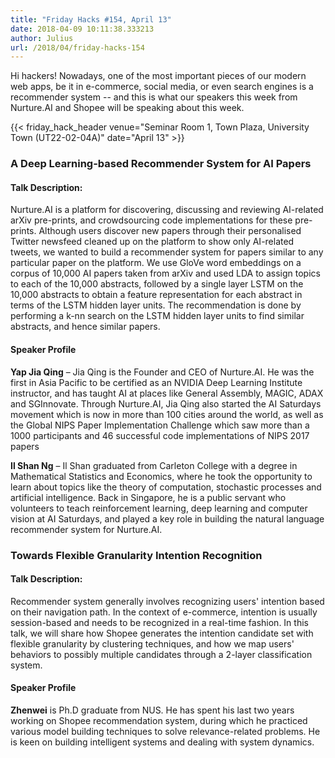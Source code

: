 ```yaml
---
title: "Friday Hacks #154, April 13"
date: 2018-04-09 10:11:38.333213
author: Julius
url: /2018/04/friday-hacks-154
---
```


Hi hackers! Nowadays, one of the most important pieces of our modern web apps, be it in e-commerce, social media, or even search engines is a recommender system -- and this is what our speakers this week from Nurture.AI and Shopee will be speaking about this week.

{{< friday_hack_header venue="Seminar Room 1, Town Plaza, University Town (UT22-02-04A)" date="April 13" >}}


### A Deep Learning-based Recommender System for AI Papers

#### Talk Description:

Nurture.AI is a platform for discovering, discussing and reviewing AI-related arXiv pre-prints, and crowdsourcing code implementations for these pre-prints. Although users discover new papers through their personalised Twitter newsfeed cleaned up on the platform to show only AI-related tweets, we wanted to build a recommender system for papers similar to any particular paper on the platform. We use GloVe word embeddings on a corpus of 10,000 AI papers taken from arXiv and used LDA to assign topics to each of the 10,000 abstracts, followed by a single layer LSTM on the 10,000 abstracts to obtain a feature representation for each abstract in terms of the LSTM hidden layer units. The recommendation is done by performing a k-nn search on the LSTM hidden layer units to find similar abstracts, and hence similar papers.

#### Speaker Profile

**Yap Jia Qing** – Jia Qing is the Founder and CEO of Nurture.AI. He was the first in Asia Pacific to be certified as an NVIDIA Deep Learning Institute instructor, and has taught AI at places like General Assembly, MAGIC, ADAX and SGInnovate. Through Nurture.AI, Jia Qing also started the AI Saturdays movement which is now in more than 100 cities around the world, as well as the Global NIPS Paper Implementation Challenge which saw more than a 1000 participants and 46 successful code implementations of NIPS 2017 papers

**Il Shan Ng** – Il Shan graduated from Carleton College with a degree in Mathematical Statistics and Economics, where he took the opportunity to learn about topics like the theory of computation, stochastic processes and artificial intelligence. Back in Singapore, he is a public servant who volunteers to teach reinforcement learning, deep learning and computer vision at AI Saturdays, and played a key role in building the natural language recommender system for Nurture.AI.



### Towards Flexible Granularity Intention Recognition

#### Talk Description:

Recommender system generally involves recognizing users' intention based on their navigation path. In the context of e-commerce, intention is usually session-based and needs to be recognized in a real-time fashion. In this talk, we will share how Shopee generates the intention candidate set with flexible granularity by clustering techniques, and how we map users' behaviors to possibly multiple candidates through a 2-layer classification system.

#### Speaker Profile

**Zhenwei** is Ph.D graduate from NUS. He has spent his last two years working on Shopee recommendation system, during which he practiced various model building techniques to solve relevance-related problems. He is keen on building intelligent systems and dealing with system dynamics. 
